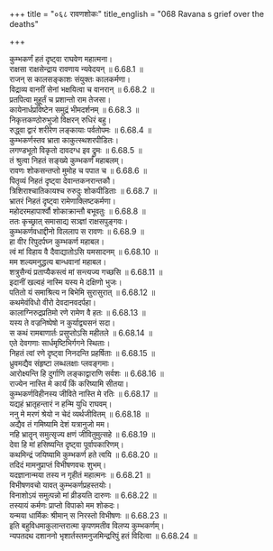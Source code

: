 +++
title = "०६८ रावणशोकः"
title_english = "068 Ravana s grief over the deaths"

+++

कुम्भकर्णं हतं दृष्ट्वा राघवेण महात्मना।  
राक्षसा राक्षसेन्द्राय रावणाय न्यवेदयन् ॥ 6.68.1 ॥   
राजन् स कालसङ्काशः संयुक्तः कालकर्मणा।  
विद्राव्य वानरीं सेनां भक्षयित्वा च वानरान् ॥ 6.68.2 ॥   
प्रतपित्वा मुहूर्तं च प्रशान्तो राम तेजसा।  
कायेनार्धप्रविष्टेन समुद्रं भीमदर्शनम् ॥ 6.68.3 ॥   
निकृत्तकण्ठोरुभुजो विक्षरन् रुधिरं बहु।  
रुद्ध्वा द्वारं शरीरेण लङ्कायाः पर्वतोपमः ॥ 6.68.4 ॥   
कुम्भकर्णस्तव भ्राता काकुत्स्थशरपीडितः।  
लगण्डभूतो विकृतो दावदग्ध इव द्रुमः ॥ 6.68.5 ॥   
तं श्रुत्वा निहतं सङ्ख्ये कुम्भकर्णं महाबलम्।  
रावणः शोकसन्तप्तो मुमोह च पपात च ॥ 6.68.6 ॥   
पितृव्यं निहतं दृष्ट्वा देवान्तकनरान्तकौ।  
त्रिशिराश्चातिकायश्च रुरुदुः शोकपीडिताः ॥ 6.68.7 ॥   
भ्रातरं निहतं दृष्ट्वा रामेणाक्लिष्टकर्मणा।  
महोदरमहापार्श्वौ शोकाक्रान्तौ बभूवतुः ॥ 6.68.8 ॥   
ततः कृच्छ्रात् समासाद्य सञ्ज्ञां राक्षसपुङ्गवः।  
कुम्भकर्णवधाद्दीनो विललाप स रावणः ॥ 6.68.9 ॥   
हा वीर रिपुदर्पघ्न कुम्भकर्ण महाबल।  
त्वं मां विहाय वै दैवाद्यातोऽसि यमसादनम् ॥ 6.68.10 ॥   
मम शल्यमनुद्धत्य बान्धवानां महाबल।  
शत्रुसैन्यं प्रताप्यैकस्त्वं मां सन्त्यज्य गच्छसि ॥ 6.68.11 ॥   
इदानीं खल्वहं नास्मि यस्य मे दक्षिणो भुजः।  
पतितो यं समाश्रित्य न बिभेमि सुरासुरात् ॥ 6.68.12 ॥   
कथमेवंविधो वीरो देवदानवदर्पहा।  
कालाग्निरुद्रप्रतिमो रणे रामेण वै हतः ॥ 6.68.13 ॥   
यस्य ते वज्रनिष्पेषो न कुर्याद्व्यसनं सदा।  
स कथं रामबाणार्तः प्रसुप्तोऽसि महीतले ॥ 6.68.14 ॥   
एते देवगणाः सार्धमृष्टिभिर्गगने स्थिताः।  
निहतं त्वां रणे दृष्ट्वा निनदन्ति प्रहर्षिताः ॥ 6.68.15 ॥   
ध्रुवमद्यैव संहृष्टा लब्धलक्षाः प्लवङ्गमाः।  
आरोक्ष्यन्ति हि दुर्गाणि लङ्काद्वाराणि सर्वशः ॥ 6.68.16 ॥   
राज्येन नास्ति मे कार्यं किं करिष्यामि सीतया।  
कुम्भकर्णविहीनस्य जीविते नास्ति मे रतिः ॥ 6.68.17 ॥   
यद्यहं भ्रातृहन्तारं न हन्मि युधि राघवम्।  
ननु मे मरणं श्रेयो न चेदं व्यर्थजीवितम् ॥ 6.68.18 ॥   
अद्यैव तं गमिष्यामि देशं यत्रानुजो मम।  
नहि भ्रातॄन् समुत्सृज्य क्षणं जीवितुमुत्सहे ॥ 6.68.19 ॥   
देवा हि मां हसिष्यन्ति दृष्ट्वा पूर्वापकारिणम्।  
कथमिन्द्रं जयिष्यामि कुम्भकर्ण हते त्वयि ॥ 6.68.20 ॥   
तदिदं मामनुप्राप्तं विभीषणवचः शुभम्।  
यदज्ञानान्मया तस्य न गृहीतं महात्मनः ॥ 6.68.21 ॥   
विभीषणवचो यावत् कुम्भकर्णप्रहस्तयोः।  
विनाशोऽयं समुत्पन्नो मां व्रीडयति दारुणः ॥ 6.68.22 ॥   
तस्यायं कर्मणः प्राप्तो विपाको मम शोकदः।  
यन्मया धार्मिकः श्रीमान् स निरस्तो विभीषणः ॥ 6.68.23 ॥   
इति बहुविधमाकुलान्तरात्मा कृपणमतीव विलप्य कुम्भकर्णम्।  
न्यपतदथ दशाननो भृशार्तस्तमनुजमिन्द्ररिपुं हतं विदित्वा ॥ 6.68.24 ॥   
